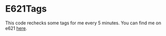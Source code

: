 # E621Tags
This code rechecks some tags for me every 5 minutes. You can find me on e621 [here](https://e621.net/users/323290).

